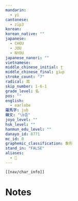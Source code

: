 ```yaml
---
mandarin:
  - yì
cantonese:
  - zip3
korean:
korean_native: ""
japanese:
  - CHOU
  - JOU
  - NYOU
japanese_nanori: ""
vietnamese:
middle_chinese_initial: ʈ
middle_chinese_final: ɣiᴇp
stroke_count: "7"
radical: 耳
skip_number: 1-6-1
grade_level: 名
pos: ""
english:
  - earlobe
羅馬字: jub
韓文: "\b줍"
joyo_level: ""
hsk_level: ""
hanmun_edu_level: ""
danayo_id: 8771
mc_id: 0
graphemic_classification: 象形
stand_in: "FALSE"
aliases:
  - 𦔮
---
```

```meta-bind-embed
[[nav/char_info]]
```

# Notes
